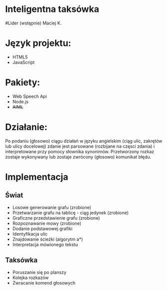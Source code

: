 Inteligentna taksówka
===========
#Lider (wstępnie)
Maciej K.

# Język projektu:
- HTML5
- JavaScript

# Pakiety:
- Web Speech Api
- Node.js
- ~~AIML~~

# Działanie:
Po podaniu (głosowo) ciągu działań w języku angielskim (ciąg ulic, zakrętów lub ulicy docelowej) zdanie jest parsowane
(rozbijane na częsci zdania) i interpretowane przy pomocy słownika synonimów.
Przetworzony rozkaz zostaje wykonywany lub zostaje zwrócony (głosowo) komunikat błędu.  



# Implementacja

## Świat
- Losowe generowanie grafu (zrobione)
- Przetwarzanie grafu na tablicę - ciąg jedynek (zrobione)
- Graficzne przedstawienie grafu (zrobione)
- Rozpoznawanie mowy (zrobione)
- Dodanie podstawowej grafiki
- Identyfikacja ulic
- Znajdowanie ścieżki (algorytm a*)
- Interpretacja mówionego tekstu

## Taksówka
- Poruszanie się po planszy
- Kolejka rozkazów
- Zwracanie komend głosowych


